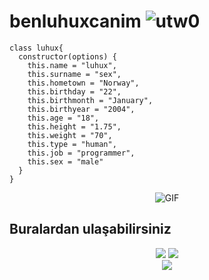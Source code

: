 # benluhuxcanim <img src="https://komarev.com/ghpvc/?username=utw0&label=Ziyaretçi%20Sayısı&color=552b75" alt="utw0" />
```
class luhux{
  constructor(options) {
    this.name = "luhux",
    this.surname = "sex",
    this.hometown = "Norway",
    this.birthday = "22",
    this.birthmonth = "January",
    this.birthyear = "2004",
    this.age = "18",
    this.height = "1.75",
    this.weight = "70",
    this.type = "human",
    this.job = "programmer",
    this.sex = "male"
  }
}
```
<div align="center">
 <img alt="GIF" src="https://cdn.discordapp.com/attachments/935850586342055936/938019633468936242/3234.gif"/> 
</div>





## Buralardan ulaşabilirsiniz
<div align="center">
<a href="https://www.instagram.com/utkukosemm/?hl=tr" target"blank_"> <!--Sol tarafa bak abi orada kendi github linkini koy-->
<img src="https://img.shields.io/badge/INSTAGRAM%20-DC3175.svg?&style=for-the-badge&logo=instagram&logoColor=white"></a>
 <a href="https://open.spotify.com/user/aoj0e0b3twag42g0h8nxqm4ms" target"blank_">
<img src="https://img.shields.io/badge/Spotify%20-1ed760.svg?&style=for-the-badge&logo=spotify&logoColor=white"></a>
</div>
<div align="center">
   <a href="https://discord.com/users/341592492224806914" target="_blank">
      <img src="https://lanyard-profile-readme.vercel.app/api/341592492224806914?bg=111111">
   </a>
</div>


